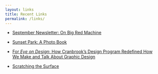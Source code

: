 ```yaml
---
layout: links
title: Recent Links
permalink: /links/
---
```


* [September Newsletter: On Big Red Machine](https://buttondown.email/jarrettfuller/archive/14-the-capaciousness-and-intimacy-in-big-red/)

* [Sunset Park: A Photo Book](https://jarrettfuller.com/projects/sunsetpark)

* [For *Eye on Design*: How Cranbrook’s Design Program Redefined How We Make and Talk About Graphic Design](https://eyeondesign.aiga.org/how-cranbrooks-design-program-redefined-how-we-make-and-talk-about-graphic-design/)

* [Scratching the Surface](https://scratchingthesurface.fm/)
